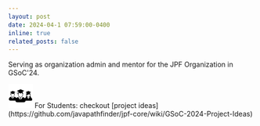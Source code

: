 ```yaml
---
layout: post
date: 2024-04-1 07:59:00-0400
inline: true
related_posts: false
---
```


Serving as organization admin and mentor for the JPF Organization in GSoC'24. <br>

  <img src="../assets/img/students.png" alt="img" width="50"/>
For Students: checkout [project ideas](https://github.com/javapathfinder/jpf-core/wiki/GSoC-2024-Project-Ideas)